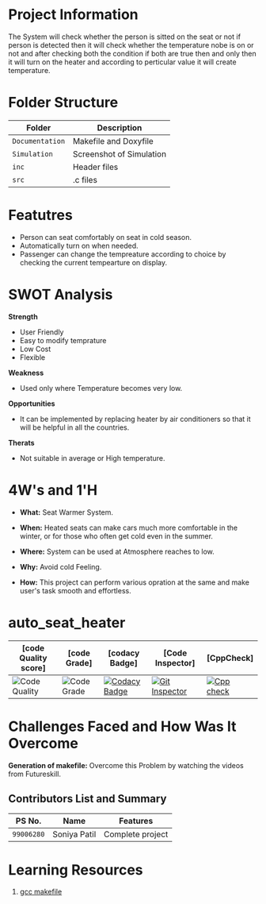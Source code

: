 # Project Information

The System will check whether the person is sitted on the seat or not if person is detected then it will check whether the temperature nobe is on or not and after checking both the condition if both are true then and only then it will turn on the heater and according to perticular value it will create temperature.   

# Folder Structure

|Folder        |Description |
|-------------|-----------|
|`Documentation`|Makefile and Doxyfile|
|`Simulation`|Screenshot of Simulation|
|`inc`|Header files|
|`src`|.c files|


# Featutres

- Person can seat comfortably on seat in cold season.
- Automatically turn on when needed.
- Passenger can change the tempreature according to choice by checking the current tempearture on display.


# SWOT Analysis

**Strength**
- User Friendly
- Easy to modify temprature
- Low Cost
- Flexible

**Weakness**

- Used only where Temperature becomes very low.

**Opportunities**
- It can be implemented by replacing heater by air conditioners so that it will be helpful in all the countries.

**Therats**

- Not suitable in average or High temperature.

# 4W&#39;s and 1&#39;H

- **What:** Seat Warmer System. 

- **When:** Heated seats can make cars much more comfortable in the winter, or for those who often get cold even in the summer.

- **Where:** System can be used at Atmosphere reaches to low.

- **Why:** Avoid cold Feeling.

- **How:** This project can perform various opration at the same and make user's task smooth and effortless.

# auto_seat_heater
|[code Quality score]|[code Grade]|[codacy Badge]|[Code Inspector]|[CppCheck]|
|-----|------|------|-----|----|
|![Code Quality](https://www.code-inspector.com/project/28704/score/svg) | ![Code Grade](https://www.code-inspector.com/project/28704/status/svg)|[![Codacy Badge](https://app.codacy.com/project/badge/Grade/d8e4a3d96cfa4b55ab74e88946024b2c)](https://www.codacy.com/gh/soniyasp20/auto_seat_heater/dashboard?utm_source=github.com&amp;utm_medium=referral&amp;utm_content=soniyasp20/auto_seat_heater&amp;utm_campaign=Badge_Grade)|[![Git Inspector](https://github.com/soniyasp20/auto_seat_heater/actions/workflows/Git_Inspector%20(1).yml/badge.svg?branch=main)](https://github.com/soniyasp20/auto_seat_heater/actions/workflows/Git_Inspector%20(1).yml)|[![Cpp check](https://github.com/soniyasp20/auto_seat_heater/actions/workflows/cppcheck.yml/badge.svg)](https://github.com/soniyasp20/auto_seat_heater/actions/workflows/cppcheck.yml)

# Challenges Faced and How Was It Overcome

**Generation of makefile:** Overcome this Problem by watching the videos from Futureskill.

## Contributors List and Summary

|PS No. |  Name   |    Features    |
|:---:|:---:|:---:|
|`99006280` | Soniya Patil  | Complete project   |

# Learning Resources

1. [gcc makefile]( https://www3.ntu.edu.sg/home/ehchua/programming/cpp/gcc_make.html#zz-2.1) 
